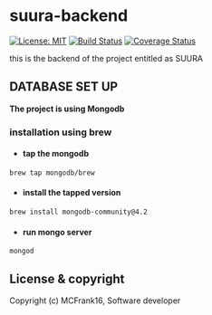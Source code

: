 # suura-backend
[![License: MIT](https://img.shields.io/badge/License-MIT-yellow.svg)](https://opensource.org/licenses/MIT)
[![Build Status](https://travis-ci.org/MCFrank16/suura-backend.svg?branch=master)](https://travis-ci.org/MCFrank16/suura-backend)
[![Coverage Status](https://coveralls.io/repos/github/MCFrank16/suura-backend/badge.svg?branch=master)](https://coveralls.io/github/MCFrank16/suura-backend?branch=master)

this is the backend of the project entitled as SUURA

## DATABASE SET UP
**The project is using Mongodb**
### installation using brew

- #### tap the mongodb
```
brew tap mongodb/brew
```
- #### install the tapped version
```
brew install mongodb-community@4.2
```
- #### run mongo server
```
mongod
```


## License & copyright
Copyright (c) MCFrank16, Software developer